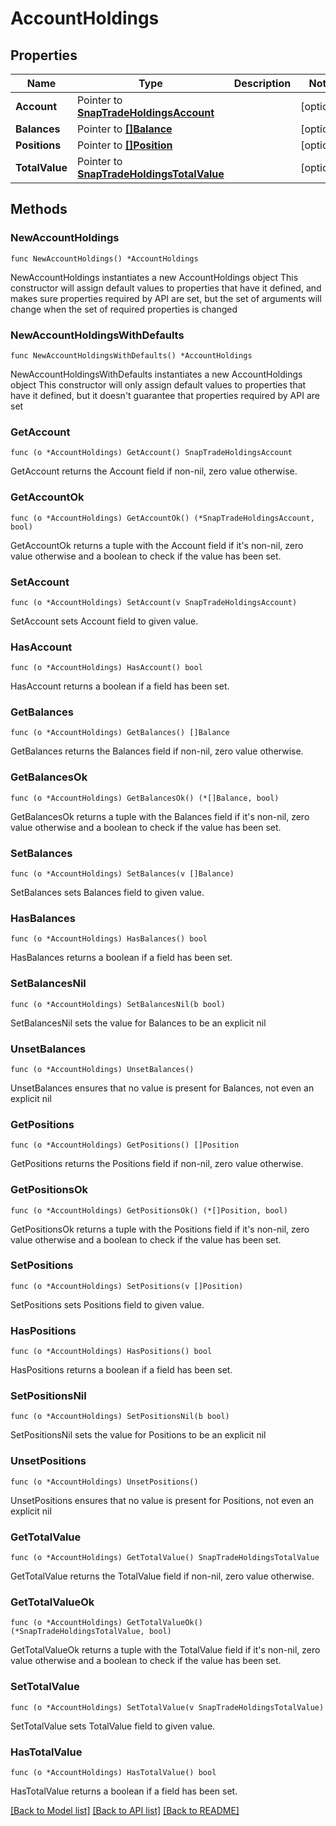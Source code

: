 # AccountHoldings

## Properties

Name | Type | Description | Notes
------------ | ------------- | ------------- | -------------
**Account** | Pointer to [**SnapTradeHoldingsAccount**](SnapTradeHoldingsAccount.md) |  | [optional] 
**Balances** | Pointer to [**[]Balance**](Balance.md) |  | [optional] 
**Positions** | Pointer to [**[]Position**](Position.md) |  | [optional] 
**TotalValue** | Pointer to [**SnapTradeHoldingsTotalValue**](SnapTradeHoldingsTotalValue.md) |  | [optional] 

## Methods

### NewAccountHoldings

`func NewAccountHoldings() *AccountHoldings`

NewAccountHoldings instantiates a new AccountHoldings object
This constructor will assign default values to properties that have it defined,
and makes sure properties required by API are set, but the set of arguments
will change when the set of required properties is changed

### NewAccountHoldingsWithDefaults

`func NewAccountHoldingsWithDefaults() *AccountHoldings`

NewAccountHoldingsWithDefaults instantiates a new AccountHoldings object
This constructor will only assign default values to properties that have it defined,
but it doesn't guarantee that properties required by API are set

### GetAccount

`func (o *AccountHoldings) GetAccount() SnapTradeHoldingsAccount`

GetAccount returns the Account field if non-nil, zero value otherwise.

### GetAccountOk

`func (o *AccountHoldings) GetAccountOk() (*SnapTradeHoldingsAccount, bool)`

GetAccountOk returns a tuple with the Account field if it's non-nil, zero value otherwise
and a boolean to check if the value has been set.

### SetAccount

`func (o *AccountHoldings) SetAccount(v SnapTradeHoldingsAccount)`

SetAccount sets Account field to given value.

### HasAccount

`func (o *AccountHoldings) HasAccount() bool`

HasAccount returns a boolean if a field has been set.

### GetBalances

`func (o *AccountHoldings) GetBalances() []Balance`

GetBalances returns the Balances field if non-nil, zero value otherwise.

### GetBalancesOk

`func (o *AccountHoldings) GetBalancesOk() (*[]Balance, bool)`

GetBalancesOk returns a tuple with the Balances field if it's non-nil, zero value otherwise
and a boolean to check if the value has been set.

### SetBalances

`func (o *AccountHoldings) SetBalances(v []Balance)`

SetBalances sets Balances field to given value.

### HasBalances

`func (o *AccountHoldings) HasBalances() bool`

HasBalances returns a boolean if a field has been set.

### SetBalancesNil

`func (o *AccountHoldings) SetBalancesNil(b bool)`

 SetBalancesNil sets the value for Balances to be an explicit nil

### UnsetBalances
`func (o *AccountHoldings) UnsetBalances()`

UnsetBalances ensures that no value is present for Balances, not even an explicit nil
### GetPositions

`func (o *AccountHoldings) GetPositions() []Position`

GetPositions returns the Positions field if non-nil, zero value otherwise.

### GetPositionsOk

`func (o *AccountHoldings) GetPositionsOk() (*[]Position, bool)`

GetPositionsOk returns a tuple with the Positions field if it's non-nil, zero value otherwise
and a boolean to check if the value has been set.

### SetPositions

`func (o *AccountHoldings) SetPositions(v []Position)`

SetPositions sets Positions field to given value.

### HasPositions

`func (o *AccountHoldings) HasPositions() bool`

HasPositions returns a boolean if a field has been set.

### SetPositionsNil

`func (o *AccountHoldings) SetPositionsNil(b bool)`

 SetPositionsNil sets the value for Positions to be an explicit nil

### UnsetPositions
`func (o *AccountHoldings) UnsetPositions()`

UnsetPositions ensures that no value is present for Positions, not even an explicit nil
### GetTotalValue

`func (o *AccountHoldings) GetTotalValue() SnapTradeHoldingsTotalValue`

GetTotalValue returns the TotalValue field if non-nil, zero value otherwise.

### GetTotalValueOk

`func (o *AccountHoldings) GetTotalValueOk() (*SnapTradeHoldingsTotalValue, bool)`

GetTotalValueOk returns a tuple with the TotalValue field if it's non-nil, zero value otherwise
and a boolean to check if the value has been set.

### SetTotalValue

`func (o *AccountHoldings) SetTotalValue(v SnapTradeHoldingsTotalValue)`

SetTotalValue sets TotalValue field to given value.

### HasTotalValue

`func (o *AccountHoldings) HasTotalValue() bool`

HasTotalValue returns a boolean if a field has been set.


[[Back to Model list]](../README.md#documentation-for-models) [[Back to API list]](../README.md#documentation-for-api-endpoints) [[Back to README]](../README.md)


